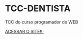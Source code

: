 # TCC-DENTISTA
 TCC do curso programador de WEB

<a href="https://gustavohdmcarvalho.github.io/TCC-DENTISTA/" target="_blank"> ACESSAR O SITE!!! </a>
